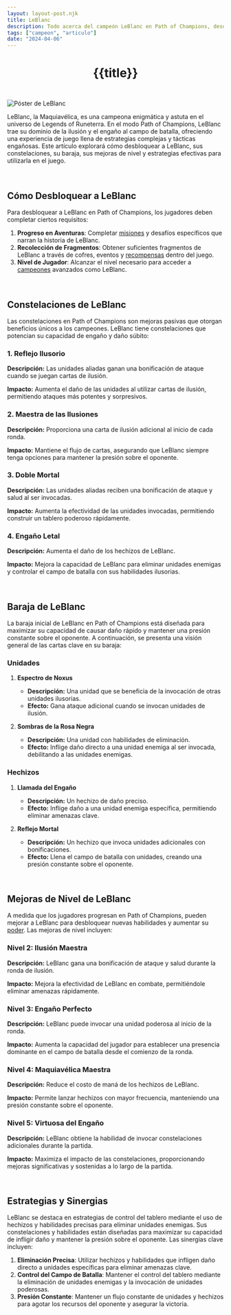 ```yaml
---
layout: layout-post.njk
title: LeBlanc
description: Todo acerca del campeón LeBlanc en Path of Champions, desde cómo desbloquearla hasta sus habilidades, baraja, y estrategias.
tags: ["campeon", "articulo"]
date: "2024-04-06"
---
```

# <p style="text-align: center;">**{{title}}**</p>

</br>
<div class="clearfix">
  <img src="/img/leblanc-1.webp" class="col-md-6 float-md-end mb-3 ms-md-3" alt="Póster de LeBlanc">

LeBlanc, la Maquiavélica, es una campeona enigmática y astuta en el universo de Legends of Runeterra. En el modo Path of Champions, LeBlanc trae su dominio de la ilusión y el engaño al campo de batalla, ofreciendo una experiencia de juego llena de estrategias complejas y tácticas engañosas. Este artículo explorará cómo desbloquear a LeBlanc, sus constelaciones, su baraja, sus mejoras de nivel y estrategias efectivas para utilizarla en el juego.

<br>

## Cómo Desbloquear a LeBlanc

Para desbloquear a LeBlanc en Path of Champions, los jugadores deben completar ciertos requisitos:

1. **Progreso en Aventuras**: Completar <a href="/articulo-misiones">misiones</a> y desafíos específicos que narran la historia de LeBlanc.
2. **Recolección de Fragmentos**: Obtener suficientes fragmentos de LeBlanc a través de cofres, eventos y <a href="/articulo-recompensas">recompensas</a> dentro del juego.
3. **Nivel de Jugador**: Alcanzar el nivel necesario para acceder a <a href="/articulo-constelaciones-campeones">campeones</a> avanzados como LeBlanc.

<br>

## Constelaciones de LeBlanc

Las constelaciones en Path of Champions son mejoras pasivas que otorgan beneficios únicos a los campeones. LeBlanc tiene constelaciones que potencian su capacidad de engaño y daño súbito:

### 1. Reflejo Ilusorio

**Descripción:** Las unidades aliadas ganan una bonificación de ataque cuando se juegan cartas de ilusión.

**Impacto:** Aumenta el daño de las unidades al utilizar cartas de ilusión, permitiendo ataques más potentes y sorpresivos.

### 2. Maestra de las Ilusiones

**Descripción:** Proporciona una carta de ilusión adicional al inicio de cada ronda.

**Impacto:** Mantiene el flujo de cartas, asegurando que LeBlanc siempre tenga opciones para mantener la presión sobre el oponente.

### 3. Doble Mortal

**Descripción:** Las unidades aliadas reciben una bonificación de ataque y salud al ser invocadas.

**Impacto:** Aumenta la efectividad de las unidades invocadas, permitiendo construir un tablero poderoso rápidamente.

### 4. Engaño Letal

**Descripción:** Aumenta el daño de los hechizos de LeBlanc.

**Impacto:** Mejora la capacidad de LeBlanc para eliminar unidades enemigas y controlar el campo de batalla con sus habilidades ilusorias.

<br>

## Baraja de LeBlanc

La baraja inicial de LeBlanc en Path of Champions está diseñada para maximizar su capacidad de causar daño rápido y mantener una presión constante sobre el oponente. A continuación, se presenta una visión general de las cartas clave en su baraja:

### Unidades

1. **Espectro de Noxus**
   - **Descripción:** Una unidad que se beneficia de la invocación de otras unidades ilusorias.
   - **Efecto:** Gana ataque adicional cuando se invocan unidades de ilusión.

2. **Sombras de la Rosa Negra**
   - **Descripción:** Una unidad con habilidades de eliminación.
   - **Efecto:** Inflige daño directo a una unidad enemiga al ser invocada, debilitando a las unidades enemigas.

### Hechizos

1. **Llamada del Engaño**
   - **Descripción:** Un hechizo de daño preciso.
   - **Efecto:** Inflige daño a una unidad enemiga específica, permitiendo eliminar amenazas clave.

2. **Reflejo Mortal**
   - **Descripción:** Un hechizo que invoca unidades adicionales con bonificaciones.
   - **Efecto:** Llena el campo de batalla con unidades, creando una presión constante sobre el oponente.

<br>

## Mejoras de Nivel de LeBlanc

A medida que los jugadores progresan en Path of Champions, pueden mejorar a LeBlanc para desbloquear nuevas habilidades y aumentar su <a href="/articulo-poderes">poder</a>. Las mejoras de nivel incluyen:

### Nivel 2: Ilusión Maestra

**Descripción:** LeBlanc gana una bonificación de ataque y salud durante la ronda de ilusión.

**Impacto:** Mejora la efectividad de LeBlanc en combate, permitiéndole eliminar amenazas rápidamente.

### Nivel 3: Engaño Perfecto

**Descripción:** LeBlanc puede invocar una unidad poderosa al inicio de la ronda.

**Impacto:** Aumenta la capacidad del jugador para establecer una presencia dominante en el campo de batalla desde el comienzo de la ronda.

### Nivel 4: Maquiavélica Maestra

**Descripción:** Reduce el costo de maná de los hechizos de LeBlanc.

**Impacto:** Permite lanzar hechizos con mayor frecuencia, manteniendo una presión constante sobre el oponente.

### Nivel 5: Virtuosa del Engaño

**Descripción:** LeBlanc obtiene la habilidad de invocar constelaciones adicionales durante la partida.

**Impacto:** Maximiza el impacto de las constelaciones, proporcionando mejoras significativas y sostenidas a lo largo de la partida.

<br>

## Estrategias y Sinergias

LeBlanc se destaca en estrategias de control del tablero mediante el uso de hechizos y habilidades precisas para eliminar unidades enemigas. Sus constelaciones y habilidades están diseñadas para maximizar su capacidad de infligir daño y mantener la presión sobre el oponente. Las sinergias clave incluyen:

1. **Eliminación Precisa**: Utilizar hechizos y habilidades que infligen daño directo a unidades específicas para eliminar amenazas clave.
2. **Control del Campo de Batalla**: Mantener el control del tablero mediante la eliminación de unidades enemigas y la invocación de unidades poderosas.
3. **Presión Constante**: Mantener un flujo constante de unidades y hechizos para agotar los recursos del oponente y asegurar la victoria.

</div>